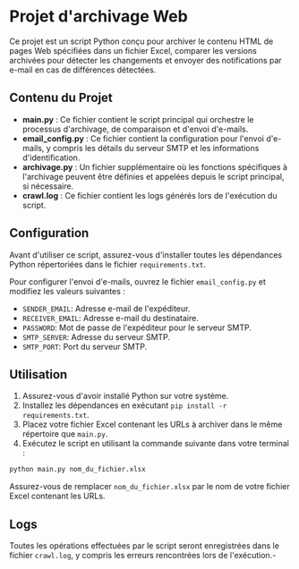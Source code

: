 # Projet d'archivage Web

Ce projet est un script Python conçu pour archiver le contenu HTML de pages Web spécifiées dans un fichier Excel, comparer les versions archivées pour détecter les changements et envoyer des notifications par e-mail en cas de différences détectées.
## Contenu du Projet 
- **main.py** : Ce fichier contient le script principal qui orchestre le processus d'archivage, de comparaison et d'envoi d'e-mails. 
- **email_config.py** : Ce fichier contient la configuration pour l'envoi d'e-mails, y compris les détails du serveur SMTP et les informations d'identification. 
- **archivage.py** : Un fichier supplémentaire où les fonctions spécifiques à l'archivage peuvent être définies et appelées depuis le script principal, si nécessaire. 
- **crawl.log** : Ce fichier contient les logs générés lors de l'exécution du script.
## Configuration

Avant d'utiliser ce script, assurez-vous d'installer toutes les dépendances Python répertoriées dans le fichier `requirements.txt`.

Pour configurer l'envoi d'e-mails, ouvrez le fichier `email_config.py` et modifiez les valeurs suivantes : 
- `SENDER_EMAIL`: Adresse e-mail de l'expéditeur. 
- `RECEIVER_EMAIL`: Adresse e-mail du destinataire. 
- `PASSWORD`: Mot de passe de l'expéditeur pour le serveur SMTP. 
- `SMTP_SERVER`: Adresse du serveur SMTP. 
- `SMTP_PORT`: Port du serveur SMTP.
## Utilisation
1. Assurez-vous d'avoir installé Python sur votre système. 
2. Installez les dépendances en exécutant `pip install -r requirements.txt`. 
3. Placez votre fichier Excel contenant les URLs à archiver dans le même répertoire que `main.py`.
4. Exécutez le script en utilisant la commande suivante dans votre terminal :

```bash
python main.py nom_du_fichier.xlsx
```



Assurez-vous de remplacer `nom_du_fichier.xlsx` par le nom de votre fichier Excel contenant les URLs.
## Logs

Toutes les opérations effectuées par le script seront enregistrées dans le fichier `crawl.log`, y compris les erreurs rencontrées lors de l'exécution.-
